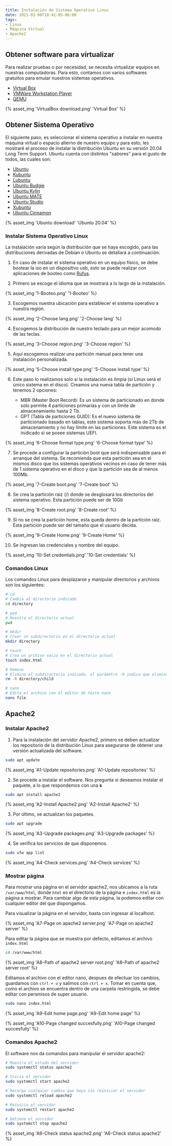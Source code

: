 ```yaml
---
title: Instalación de Sistema Operativo Linux
date: 2021-02-08T18:42:05-06:00
tags:
- Linux
- Máquina Virtual
- Apache2
---
```


## Obtener software para virtualizar

Para realizar pruebas o por necesidad, se necesita virtualizar equipos en nuestras computadoras. Para esto, contamos con varios softwares gratuitos para emular nuestros sistemas operativos.

- [Virtual Box](https://www.virtualbox.org/)
- [VMWare Workstation Player](https://www.vmware.com/latam/products/workstation-player/workstation-player-evaluation.html)
- [QEMU](https://www.qemu.org/)

{% asset_img 'VirtualBox download.png' 'Virtual Box' %}

## Obtener Sistema Operativo

El siguiente paso, es seleccionar el sistema operativo a instalar en nuestra máquina virtual o espacio alterno de nuestro equipo y para esto, les mostraré el proceso de instalar la distribución Ubuntu en su versión 20.04 Long Term Support. Ubuntu cuenta con distintos "sabores" para el gusto de todos, las cuales son:

- [Ubuntu](https://ubuntu.com/download/desktop)
- [Kubuntu](https://kubuntu.org/)
- [Lubuntu](https://lubuntu.me/)
- [Ubuntu Budgie](https://ubuntubudgie.org/)
- [Ubuntu Kylin](https://www.ubuntukylin.com/index.php?lang=en)
- [Ubuntu MATE](https://ubuntu-mate.org/)
- [Ubuntu Studio](https://ubuntustudio.org/)
- [Xubuntu](https://xubuntu.org/)
- [Ubuntu Cinnamon](https://ubuntucinnamon.org/)

{% asset_img 'Ubuntu download' 'Ubuntu 20.04' %}

### Instalar Sistema Operativo Linux

La instalación varía según la distribución que se haya escogido, para las distribuciones derivadas de Debian o Ubuntu se detallará a continuación:

1. En caso de instalar el sistema operativo en un equipo físico, se debe bootear la iso en un dispositivo usb, esto se puede realizar con aplicaciones de booteo como [Rufus](https://rufus.ie/).

2. Primero se escoge el idioma que se mostrará a lo largo de la instalación.

{% asset_img '1-Booteo.png' '1-Booteo' %}

3. Escogemos nuestra ubicación para establecer el sistema operativo a nuestra región.

{% asset_img '2-Choose lang.png' '2-Choose lang' %}

4. Escogemos la distribución de nuestro teclado para un mejor acomodo de las teclas.

{% asset_img '3-Choose region.png' '3-Choose region' %}

5. Aquí escogemos realizar una partición manual para tener una instalación personalizada.

{% asset_img '5-Choose install type.png' '5-Choose install type' %}

6. Este paso lo realizamos solo si la instalación es limpia (si Linux será el único sistema en el disco). Creamos una nueva tabla de partición y tenemos 2 opciones:

   - MBR (Master Boot Record): Es un sistema de particionado en donde solo permite 4 particiones primarias y con un límite de almacenamiento hasta 2 Tb.
   - GPT (Tabla de particiones GUID): Es el nuevo sistema de particionado basado en tablas, este sistema soporta más de 2Tb de almacenamiento y no hay límite en las particiones. Este sistema es el inidicado si se posee sistemas UEFI.

{% asset_img '6-Choose format type.png' '6-Choose format type' %}

7. Se procede a configurar la partición boot que será indispensable para el arranque del sistema. Se recomienda que esta partición sea en el mismos disco que los sistemas operativos vecinos en caso de tener más de 1 sistema operativo en el disco y que la partición sea de al menos 100Mb.

{% asset_img '7-Create boot.png' '7-Create boot' %}

8. Se crea la partición raiz (/) donde se desglosará los directorios del sistema operativo. Esta partición puede ser de 10Gb

{% asset_img '8-Create root.png' '8-Create root' %}

9.  Si no se crea la partición home, esta queda dentro de la partición raiz. Esta partición puede ser del tamaño que el usuario decida.

{% asset_img '9-Create Home.png' '9-Create Home' %}

10.  Se ingresan las credenciales y nombre del equipo.

{% asset_img '10-Set credentials.png' '10-Set credentials' %}

### Comandos Linux

Los comandos Linux para desplazarse y manipular directorios y archivos son los siguientes:

```bash
# cd
# Cambia al directorio indicado
cd directory

# pwd
# Muestra el directorio actual
pwd

# mkdir
# Crear un subdirectorio en el directorio actual
mkdir directory

# touch
# Crea un archivo vacio en el directorio actual
touch index.html

# Remove
# Elimina el subdirectorio indicado. el parámetro -R indica que eliminará toda la rama de directorios hasta el hijo
rm -R directory/child

# nano
# Edita el archivo con el editor de texto nano
nano file
```

## Apache2

### Instalar Apache2

1. Para la instalación del servidor Apache2, primero se deben actualizar los repositorio de la distribución Linux para asegurarse de obtener una versión actualizada del software.

```bash
sudo apt update
```

{% asset_img 'A1-Update repositories.png' 'A1-Update repositories' %}

2. Se procede a instalar el software. Nos pregunta si deseamos instalar el paquete, a lo que respondemos con una **s**

```bash
sudo apt install apache2
```

{% asset_img 'A2-Install Apache2.png' 'A2-Install Apache2' %}

3. Por último, se actualizan los paquetes.

```bash
sudo apt upgrade
```

{% asset_img 'A3-Upgrade packages.png' 'A3-Upgrade packages' %}

4. Se verifica los servicios de que disponemos.

```bash
sudo ufw app list
```

{% asset_img 'A4-Check services.png' 'A4-Check services' %}

### Mostrar página

Para mostrar una página en el servidor apache2, nos ubicamos a la ruta `/var/www/html`, donde `html` es el directorio de la página e `index.html` es la página a mostrar. Para cambiar algo de esta página, la podemos editar con cualquier editor del que dispongamos.

Para visualizar la página en el servidor, basta con ingresar al localhost.

{% asset_img 'A7-Page on apache2 server.png' 'A7-Page on apache2 server' %}

Para editar la página que se muestra por defecto, editamos el archivo `index.html`

```bash
cd /var/www/html
```

{% asset_img 'A8-Path of apache2 server root.png' 'A8-Path of apache2 server root' %}

Editamos el archivo con el editor nano, despues de efectuar los cambios, guardamos con `ctrl + o` y salimos con `ctrl + x`. Tomar en cuenta que, como el archivo se encuentra dentro de una carpeta restringida, se debe editar con persmisos de super usuario.

```bash
sudo nano index.html
```

{% asset_img 'A9-Edit home page.png' 'A9-Edit home page' %}

{% asset_img 'A10-Page changed succesfully.png' 'A10-Page changed succesfully' %}

### Comandos Apache2

El software nos da comandos para manipular el servidor apache2:

```bash
# Muestra el estado del servidor
sudo systemctl status apache2

# Inicia el servidor
sudo systemctl start apache2

# Recarga cualquier cambio que haya sin reiniciar el servidor
sudo systemctl reload apache2

# Reinicia el servidor
sudo systemctl restart apache2

# Detiene el servidor
sudo systemctl stop apache2
```

{% asset_img 'A6-Check status apache2.png' 'A6-Check status apache2' %}